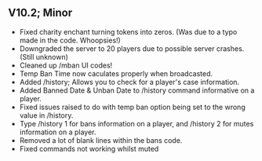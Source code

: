 ## V10.2; Minor

- Fixed charity enchant turning tokens into zeros. (Was due to a typo made in the code. Whoopsies!)
- Downgraded the server to 20 players due to possible server crashes. (Still unknown)
- Cleaned up /mban UI codes!
- Temp Ban Time now caculates properly when broadcasted.
- Added /history; Allows you to check for a player's case information.
- Added Banned Date & Unban Date to /history command informative on a player.
- Fixed issues raised to do with temp ban option being set to the wrong value in /history.
- Type /history <player> 1 for bans information on a player, and /history <player> 2 for mutes information on a player.
- Removed a lot of blank lines within the bans code.
- Fixed commands not working whilst muted
